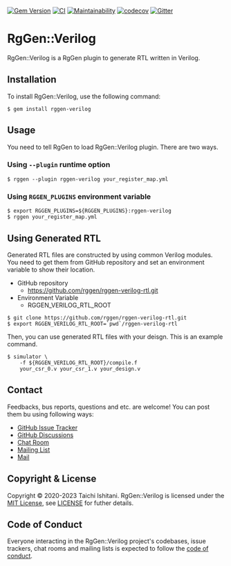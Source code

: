 [![Gem Version](https://badge.fury.io/rb/rggen-verilog.svg)](https://badge.fury.io/rb/rggen-verilog)
[![CI](https://github.com/rggen/rggen-verilog/workflows/CI/badge.svg)](https://github.com/rggen/rggen-verilog/actions?query=workflow%3ACI)
[![Maintainability](https://api.codeclimate.com/v1/badges/7a4090f4a7c21d29036c/maintainability)](https://codeclimate.com/github/rggen/rggen-verilog/maintainability)
[![codecov](https://codecov.io/gh/rggen/rggen-verilog/branch/master/graph/badge.svg)](https://codecov.io/gh/rggen/rggen-verilog)
[![Gitter](https://badges.gitter.im/rggen/rggen.svg)](https://gitter.im/rggen/rggen?utm_source=badge&utm_medium=badge&utm_campaign=pr-badge)

# RgGen::Verilog

RgGen::Verilog is a RgGen plugin to generate RTL written in Verilog.

## Installation

To install RgGen::Verilog, use the following command:

```
$ gem install rggen-verilog
```

## Usage

You need to tell RgGen to load RgGen::Verilog plugin. There are two ways.

### Using `--plugin` runtime option

```
$ rggen --plugin rggen-verilog your_register_map.yml
```

### Using `RGGEN_PLUGINS` environment variable

```
$ export RGGEN_PLUGINS=${RGGEN_PLUGINS}:rggen-verilog
$ rggen your_register_map.yml
```

## Using Generated RTL

Generated RTL files are constructed by using common Verilog modules.
You need to get them from GitHub repository and set an environment variable to show their location.

* GitHub repository
    * https://github.com/rggen/rggen-verilog-rtl.git
* Environment Variable
    * RGGEN_VERILOG_RTL_ROOT

```
$ git clone https://github.com/rggen/rggen-verilog-rtl.git
$ export RGGEN_VERILOG_RTL_ROOT=`pwd`/rggen-verilog-rtl
```

Then, you can use generated RTL files with your deisgn. This is an example command.

```
$ simulator \
    -f ${RGGEN_VERILOG_RTL_ROOT}/compile.f
    your_csr_0.v your_csr_1.v your_design.v
```

## Contact

Feedbacks, bus reports, questions and etc. are welcome! You can post them bu using following ways:

* [GitHub Issue Tracker](https://github.com/rggen/rggen/issues)
* [GitHub Discussions](https://github.com/rggen/rggen/discussions)
* [Chat Room](https://gitter.im/rggen/rggen)
* [Mailing List](https://groups.google.com/d/forum/rggen)
* [Mail](mailto:rggen@googlegroups.com)

## Copyright & License

Copyright &copy; 2020-2023 Taichi Ishitani. RgGen::Verilog is licensed under the [MIT License](https://opensource.org/licenses/MIT), see [LICENSE](LICENSE) for futher details.

## Code of Conduct

Everyone interacting in the RgGen::Verilog project's codebases, issue trackers, chat rooms and mailing lists is expected to follow the [code of conduct](https://github.com/rggen/rggen-verilog/blob/master/CODE_OF_CONDUCT.md).
